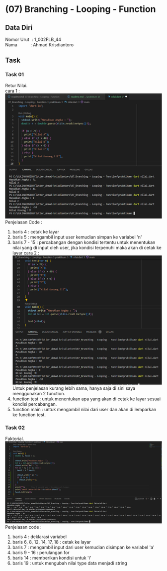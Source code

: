 # (07) Branching - Looping - Function

## Data Diri
Nomor Urut &nbsp;: 1_002FLB_44<br>
Nama &emsp;&emsp;&ensp;&nbsp;: Ahmad Krisdiantoro

## Task
### Task 01
Retur Nilai.<br>
cara 1 :
![nilai](/07_Branching%20-%20Looping%20-%20Function/screenshots/nilai.png)
Penjelasan Code : 
1. baris 4 : cetak ke layar
2. baris 5 : mengambil input user kemudian simpan ke variabel 'n' 
3. baris 7 - 15 : percabangan dengan kondisi tertentu untuk menentukan nilai yang di input oleh user, jika kondisi terpenuhi maka akan di cetak ke layar
cara 2 : 
![nilai2](/07_Branching%20-%20Looping%20-%20Function/screenshots/nilai3.png)
Untuk penjelasan kurang lebih sama, hanya saja di sini saya menggunakan 2 function. 
1. function test : untuk menentukan apa yang akan di cetak ke layar sesuai kondisi percabangan.
2. function main : untuk mengambil nilai dari user dan akan di lemparkan ke function test.


### Task 02
Faktorial.<br>
![faktorial](/07_Branching%20-%20Looping%20-%20Function/screenshots/faktorial.png)
Penjelasan code : 
1. baris 4 : deklarasi variabel
2. baris 6, 8, 12, 14, 17, 18 : cetak ke layar
3. baris 7 : mengambil input dari user kemudian disimpan ke variabel 'a'
4. baris 9 - 16 : perulangan for 
5. baris 14 : memberikan kondisi untuk 'i'
6. baris 19 : untuk mengubah nilai type data menjadi string
